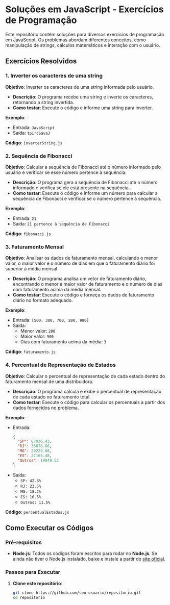 # Soluções em JavaScript - Exercícios de Programação

Este repositório contém soluções para diversos exercícios de programação em JavaScript. Os problemas abordam diferentes conceitos, como manipulação de strings, cálculos matemáticos e interação com o usuário.

## Exercícios Resolvidos

### 1. **Inverter os caracteres de uma string**
   **Objetivo**: Inverter os caracteres de uma string informada pelo usuário.

   - **Descrição**: O programa recebe uma string e inverte os caracteres, retornando a string invertida.
   - **Como testar**: Execute o código e informe uma string para inverter.

   **Exemplo**:
   - Entrada: `JavaScript`
   - Saída: `tpircSavaJ`

   **Código**: `inverterString.js`

### 2. **Sequência de Fibonacci**
   **Objetivo**: Calcular a sequência de Fibonacci até o número informado pelo usuário e verificar se esse número pertence à sequência.

   - **Descrição**: O programa gera a sequência de Fibonacci até o número informado e verifica se ele está presente na sequência.
   - **Como testar**: Execute o código e informe um número para calcular a sequência de Fibonacci e verificar se o número pertence à sequência.

   **Exemplo**:
   - Entrada: `21`
   - Saída: `21 pertence à sequência de Fibonacci`

   **Código**: `fibonacci.js`

### 3. **Faturamento Mensal**
   **Objetivo**: Analisar os dados de faturamento mensal, calculando o menor valor, o maior valor e o número de dias em que o faturamento diário foi superior à média mensal.

   - **Descrição**: O programa analisa um vetor de faturamento diário, encontrando o menor e maior valor de faturamento e o número de dias com faturamento acima da média mensal.
   - **Como testar**: Execute o código e forneça os dados de faturamento diário no formato adequado.

   **Exemplo**:
   - Entrada: `[500, 300, 700, 200, 900]`
   - Saída:
     - Menor valor: `200`
     - Maior valor: `900`
     - Dias com faturamento acima da média: `3`

   **Código**: `faturamento.js`

### 4. **Percentual de Representação de Estados**
   **Objetivo**: Calcular o percentual de representação de cada estado dentro do faturamento mensal de uma distribuidora.

   - **Descrição**: O programa calcula e exibe o percentual de representação de cada estado no faturamento total.
   - **Como testar**: Execute o código para calcular os percentuais a partir dos dados fornecidos no problema.

   **Exemplo**:
   - Entrada: 
     ```json
     {
       "SP": 67836.43,
       "RJ": 36678.66,
       "MG": 29229.88,
       "ES": 27165.48,
       "Outros": 19849.53
     }
     ```
   - Saída:
     - `SP: 42.3%`
     - `RJ: 23.5%`
     - `MG: 18.2%`
     - `ES: 16.5%`
     - `Outros: 11.5%`

   **Código**: `percentualEstados.js`

## Como Executar os Códigos

### Pré-requisitos

- **Node.js**: Todos os códigos foram escritos para rodar no **Node.js**. Se ainda não tiver o Node.js instalado, baixe e instale a partir do [site oficial](https://nodejs.org/).

### Passos para Executar

1. **Clone este repositório**:
   ```bash
   git clone https://github.com/seu-usuario/repositorio.git
   cd repositorio
